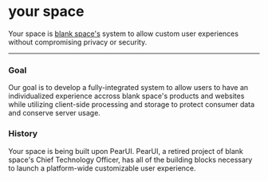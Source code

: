 # your space

Your space is [blank space's](https://blankspace.biz/) system to allow custom user experiences without compromising privacy or security.

---

### Goal

Our goal is to develop a fully-integrated system to allow users to have an individualized experience accross blank space's products and websites while utilizing client-side processing and storage to protect consumer data and conserve server usage.

### History

Your space is being built upon PearUI. PearUI, a retired project of blank space's Chief Technology Officer, has all of the building blocks necessary to launch a platform-wide customizable user experience.
